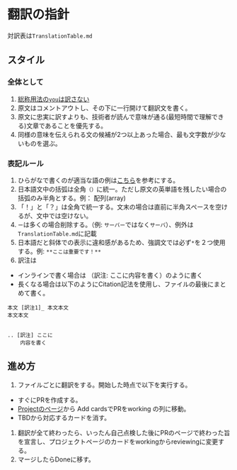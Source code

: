 # 翻訳の指針

対訳表は`TranslationTable.md`

## スタイル

### 全体として

1. [総称用法の`you`は訳さない](http://einzelzelle.blogspot.jp/2014/01/blog-post.html)
1. 原文はコメントアウトし、その下に一行開けて翻訳文を書く。
1. 原文に忠実に訳すよりも、技術者が読んで意味が通る(最短時間で理解できる)文章であることを優先する。
1. 同様の意味を伝えられる文の候補が2つ以上あった場合、最も文字数が少ないものを選ぶ。

### 表記ルール

1. ひらがなで書くのが適当な語の例は[こちら](http://www.yamanouchi-yri.com/yrihp/techwrt-2-4s/t-2-4s03fb.html)を参考にする。
1. 日本語文中の括弧は全角`（）`に統一。ただし原文の英単語を残したい場合の括弧のみ半角とする。例： 配列(array)
1. 「！」と「？」は全角で統一する。文末の場合は直前に半角スペースを空けるが、文中では空けない。
1. `ー`は多くの場合削除する。（例: `サーバー`ではなく`サーバ`）、例外は`TranslationTable.md`に記載
1. 日本語だと斜体での表示に違和感があるため、強調文では必ず`*`を２つ使用する。例: `**ここは重要です！**`
1. 訳注は
 * インラインで書く場合は （訳注: ここに内容を書く）のように書く
 * 長くなる場合は以下のようにCitation記法を使用し、ファイルの最後にまとめて書く。

```
本文 [訳注1]_ 本文本文
本文本文


.. [訳注] ここに
    内容を書く

```

## 進め方

1. ファイルごとに翻訳をする。開始した時点で以下を実行する。
 * すぐにPRを作成する。
 * [Projectのページ](https://github.com/hshindo/julia-doc-ja/projects)から Add cardsでPRをworking の列に移動。
 * TBDから対応するカードを消す。
1. 翻訳が全て終わったら、いったん自己点検した後にPRのページで終わった旨を宣言し、プロジェクトページのカードをworkingからreviewingに変更する。
1. マージしたらDoneに移す。